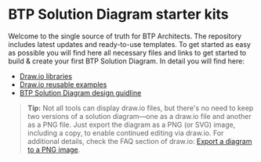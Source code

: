 # BTP Solution Diagram starter kits

Welcome to the single source of truth for BTP Architects. The repository includes latest updates and ready-to-use templates. To get started as easy as possible you will find here all necessary files and links to get started to build & create your first BTP Solution Diagram.
In detail you will find here:

- [Draw.io libraries](/assets/shape-libraries-and-editable-presets/draw.io/)
- [Draw.io reusable examples](/assets/editable-diagram-examples/)
- [BTP Solution Diagram design guidline](https://sap.github.io/btp-solution-diagrams/docs/solution_diagr_intro/big_picture/)

> **Tip:** Not all tools can display draw.io files, but there's no need to keep two versions of a solution diagram—one as a draw.io file and another as a PNG file. Just export the diagram as a PNG (or SVG) image, including a copy, to enable continued editing via draw.io. For additional details, check the FAQ section of draw.io: [Export a diagram to a PNG image](https://www.drawio.com/doc/faq/export-to-png).
